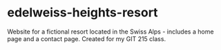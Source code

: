 # edelweiss-heights-resort
Website for a fictional resort located in the Swiss Alps - includes a home page and a contact page. Created for my GIT 215 class.

